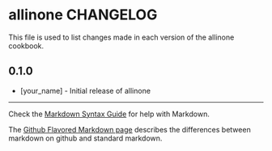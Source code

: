 allinone CHANGELOG
==================

This file is used to list changes made in each version of the allinone cookbook.

0.1.0
-----
- [your_name] - Initial release of allinone

- - -
Check the [Markdown Syntax Guide](http://daringfireball.net/projects/markdown/syntax) for help with Markdown.

The [Github Flavored Markdown page](http://github.github.com/github-flavored-markdown/) describes the differences between markdown on github and standard markdown.

